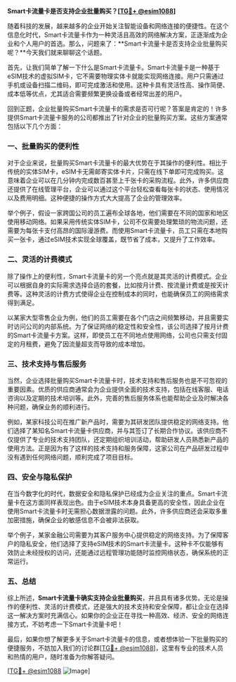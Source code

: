 **Smart卡流量卡是否支持企业批量购买？[[TG💪+ @esim1088](https://t.me/s/esim1088)]**

随着科技的发展，越来越多的企业开始关注智能设备和网络连接的便捷性。在这个信息化时代，Smart卡流量卡作为一种灵活且高效的网络解决方案，正逐渐成为企业和个人用户的首选。那么，问题来了：**Smart卡流量卡是否支持企业批量购买呢？**今天我们就来聊聊这个话题。

首先，让我们简单了解一下什么是Smart卡流量卡。Smart卡流量卡是一种基于eSIM技术的虚拟SIM卡，它不需要物理实体卡就能实现网络连接。用户只需通过手机或设备扫描二维码，即可完成激活和使用。这种卡具有灵活性高、操作简便、成本低等优点，尤其适合需要频繁更换设备或者经常出差的用户。

回到正题，企业批量购买Smart卡流量卡的需求是否可行呢？答案是肯定的！许多提供Smart卡流量卡服务的公司都推出了针对企业的批量购买方案。这些方案通常包括以下几个方面：

### 一、批量购买的便利性

对于企业来说，批量购买Smart卡流量卡的最大优势在于其操作的便利性。相比于传统的实体SIM卡，eSIM卡无需邮寄实体卡片，只需在线下单即可完成购买。这意味着企业可以在几分钟内完成数百甚至上千张卡的采购流程。此外，许多供应商还提供了在线管理平台，企业可以通过这个平台轻松查看每张卡的状态、使用情况以及费用明细。这种便捷的操作方式大大提高了企业的管理效率。

举个例子，假设一家跨国公司的员工遍布全球各地，他们需要在不同的国家和地区使用移动网络。如果采用传统实体SIM卡，公司不仅需要处理繁琐的物流问题，还需要为每张卡支付高昂的国际漫游费。而使用Smart卡流量卡，员工只需在本地购买一张卡，通过eSIM技术实现全球覆盖，既节省了成本，又提升了工作效率。

### 二、灵活的计费模式

除了操作上的便利性，Smart卡流量卡的另一个亮点就是其灵活的计费模式。企业可以根据自身的实际需求选择合适的套餐，比如按月计费、按流量计费或是按天计费等。这种灵活的计费方式使得企业在控制成本的同时，也能确保员工的网络需求得到满足。

以某家大型零售企业为例，他们的员工需要在各个门店之间频繁移动，并且需要实时访问公司的内部系统。为了保证网络的稳定性和安全性，该公司选择了按月计费的Smart卡流量卡方案。这样，即使员工在不同地点使用网络，公司也只需支付固定的月租费，避免了因流量超支而导致的成本增加。

### 三、技术支持与售后服务

当然，企业选择批量购买Smart卡流量卡时，技术支持和售后服务也是不可忽视的重要因素。优质的供应商通常会为企业提供全面的技术支持，包括在线客服、电话咨询以及定期的技术培训等。此外，完善的售后服务体系也能帮助企业及时解决各种问题，确保业务的顺利进行。

例如，某家科技公司在推广新产品时，需要为其研发团队提供稳定的网络支持。他们选择了某知名Smart卡流量卡供应商，并与其签订了长期合作协议。该供应商不仅提供了专业的技术支持团队，还定期组织培训活动，帮助研发人员熟悉新产品的使用方法。正是因为有了这样的技术支持和服务保障，这家公司在产品研发过程中没有遇到任何网络问题，顺利完成了项目目标。

### 四、安全与隐私保护

在当今数字化的时代，数据安全和隐私保护已经成为企业关注的重点。Smart卡流量卡在这方面同样表现出色。由于eSIM技术本身具备更高的安全性，因此企业在使用Smart卡流量卡时无需担心数据泄露的问题。此外，许多供应商还会采取多重加密措施，确保企业的敏感信息不会被非法获取。

举个例子，某家金融公司需要为其客户服务中心提供稳定的网络支持。为了保障客户的隐私安全，他们选择了支持eSIM技术的Smart卡流量卡。这种卡不仅能够有效防止未经授权的访问，还能通过远程管理功能随时监控网络状态，确保系统的正常运行。

### 五、总结

综上所述，**Smart卡流量卡确实支持企业批量购买**，并且具有诸多优势。无论是操作的便利性、灵活的计费模式，还是强大的技术支持和安全保障，都让企业在选择这一解决方案时充满信心。如果你的企业正在寻找一种高效、经济、安全的网络连接方式，不妨考虑一下Smart卡流量卡吧！

最后，如果你想了解更多关于Smart卡流量卡的信息，或者想体验一下批量购买的便捷服务，不妨加入我们的讨论群[[TG💪+ @esim1088](https://t.me/s/esim1088)]，这里有专业的技术人员和热情的用户，随时准备为你解答疑问。

[[TG💪+ @esim1088](https://t.me/s/esim1088) ![Image](https://i.postimg.cc/4NQfJmqS/Snipaste-2025-05-13-00-14-12.png)]